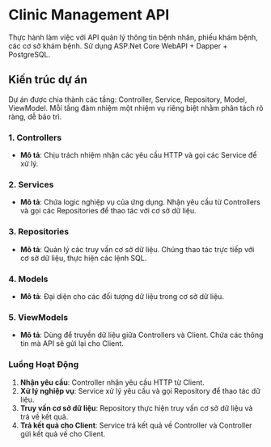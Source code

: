 # Clinic Management API
Thực hành làm việc với API quản lý thông tin bệnh nhân, phiếu khám bệnh, các cơ sở khám bệnh. Sử dụng ASP.Net Core WebAPI + Dapper + PostgreSQL.

## Kiến trúc dự án
Dự án được chia thành các tầng: Controller, Service, Repository, Model, ViewModel.
Mỗi tầng đảm nhiệm một nhiệm vụ riêng biệt nhằm phân tách rõ ràng, dễ bảo trì.

### 1. **Controllers**
- **Mô tả**: Chịu trách nhiệm nhận các yêu cầu HTTP và gọi các Service để xử lý.
### 2. **Services**
- **Mô tả**: Chứa logic nghiệp vụ của ứng dụng. Nhận yêu cầu từ Controllers và gọi các Repositories để thao tác với cơ sở dữ liệu.
### 3. **Repositories**
- **Mô tả**: Quản lý các truy vấn cơ sở dữ liệu. Chúng thao tác trực tiếp với cơ sở dữ liệu, thực hiện các lệnh SQL.
### 4. **Models**
- **Mô tả**: Đại diện cho các đối tượng dữ liệu trong cơ sở dữ liệu.
### 5. **ViewModels**
- **Mô tả**: Dùng để truyền dữ liệu giữa Controllers và Client. Chứa các thông tin mà API sẽ gửi lại cho Client.
  
### Luồng Hoạt Động
1. **Nhận yêu cầu**: Controller nhận yêu cầu HTTP từ Client.
2. **Xử lý nghiệp vụ**: Service xử lý yêu cầu và gọi Repository để thao tác dữ liệu.
3. **Truy vấn cơ sở dữ liệu**: Repository thực hiện truy vấn cơ sở dữ liệu và trả về kết quả.
4. **Trả kết quả cho Client**: Service trả kết quả về Controller và Controller gửi kết quả về cho Client.
